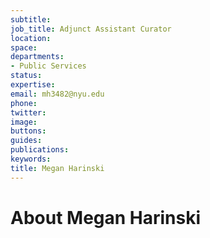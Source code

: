 ```yaml
---
subtitle: 
job_title: Adjunct Assistant Curator
location: 
space: 
departments:
- Public Services
status: 
expertise: 
email: mh3482@nyu.edu
phone: 
twitter: 
image: 
buttons: 
guides: 
publications: 
keywords: 
title: Megan Harinski
---
```


# About Megan Harinski